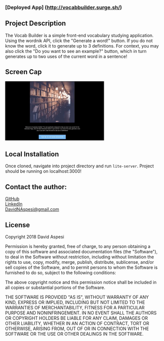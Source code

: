 ### [Deployed App] (http://vocabbuilder.surge.sh/)

## Project Description

The Vocab Builder is a simple front-end vocabulary studying application.  Using the wordnik API, click the "Generate a word!" button.  If you do not know the word, click it to generate up to 3 definitions.  For context, you may also click the "Do you want to see an example?" button, which in turn generates up to two uses of the current word in a sentence!

## Screen Cap

![Screen Capture](./VocabBuilderGif.gif)

## Local Installation

Once cloned, navigate into project directory and run `lite-server`.  Project should be running on localhost:3000!

## Contact the author:

[GitHub](https://github.com/DavidNAspesi/)  
[LinkedIn](https://www.linkedin.com/in/davidnaspesi/)  
DavidNAspesi@gmail.com

## License

Copyright 2018 David Aspesi

Permission is hereby granted, free of charge, to any person obtaining a copy of this software and associated documentation files (the "Software"), to deal in the Software without restriction, including without limitation the rights to use, copy, modify, merge, publish, distribute, sublicense, and/or sell copies of the Software, and to permit persons to whom the Software is furnished to do so, subject to the following conditions:

The above copyright notice and this permission notice shall be included in all copies or substantial portions of the Software.

THE SOFTWARE IS PROVIDED "AS IS", WITHOUT WARRANTY OF ANY KIND, EXPRESS OR IMPLIED, INCLUDING BUT NOT LIMITED TO THE WARRANTIES OF MERCHANTABILITY, FITNESS FOR A PARTICULAR PURPOSE AND NONINFRINGEMENT. IN NO EVENT SHALL THE AUTHORS OR COPYRIGHT HOLDERS BE LIABLE FOR ANY CLAIM, DAMAGES OR OTHER LIABILITY, WHETHER IN AN ACTION OF CONTRACT, TORT OR OTHERWISE, ARISING FROM, OUT OF OR IN CONNECTION WITH THE SOFTWARE OR THE USE OR OTHER DEALINGS IN THE SOFTWARE.